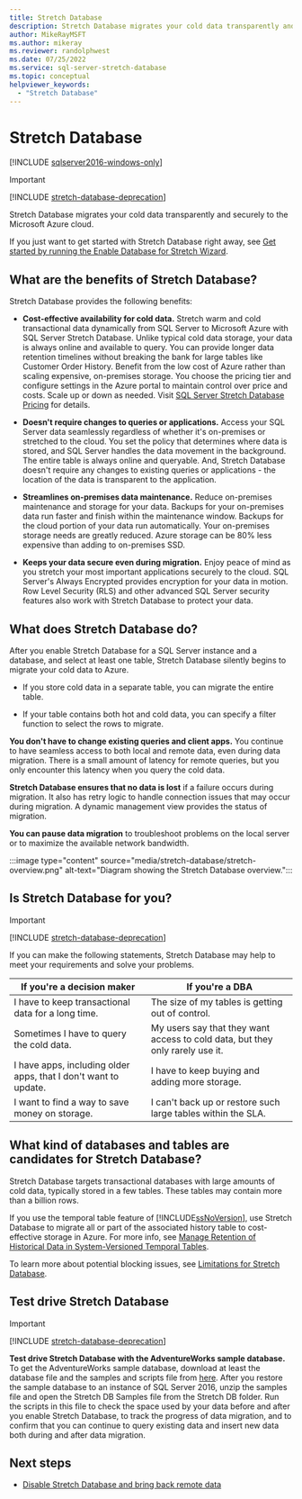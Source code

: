 ```yaml
---
title: Stretch Database
description: Stretch Database migrates your cold data transparently and securely to the Microsoft Azure cloud.
author: MikeRayMSFT
ms.author: mikeray
ms.reviewer: randolphwest
ms.date: 07/25/2022
ms.service: sql-server-stretch-database
ms.topic: conceptual
helpviewer_keywords:
  - "Stretch Database"
---
```

# Stretch Database

[!INCLUDE [sqlserver2016-windows-only](../../includes/applies-to-version/sqlserver2016-windows-only.md)]

> [!IMPORTANT]  
> [!INCLUDE [stretch-database-deprecation](../../includes/stretch-database-deprecation.md)]

Stretch Database migrates your cold data transparently and securely to the Microsoft Azure cloud.

If you just want to get started with Stretch Database right away, see [Get started by running the Enable Database for Stretch Wizard](get-started-by-running-the-enable-database-for-stretch-wizard.md).

## What are the benefits of Stretch Database?

Stretch Database provides the following benefits:

- **Cost-effective availability for cold data.** Stretch warm and cold transactional data dynamically from SQL Server to Microsoft Azure with SQL Server Stretch Database. Unlike typical cold data storage, your data is always online and available to query. You can provide longer data retention timelines without breaking the bank for large tables like Customer Order History. Benefit from the low cost of Azure rather than scaling expensive, on-premises storage. You choose the pricing tier and configure settings in the Azure portal to maintain control over price and costs. Scale up or down as needed. Visit [SQL Server Stretch Database Pricing](https://azure.microsoft.com/pricing/details/sql-server-stretch-database/) for details.

- **Doesn't require changes to queries or applications.** Access your SQL Server data seamlessly regardless of whether it's on-premises or stretched to the cloud. You set the policy that determines where data is stored, and SQL Server handles the data movement in the background. The entire table is always online and queryable. And, Stretch Database doesn't require any changes to existing queries or applications - the location of the data is transparent to the application.

- **Streamlines on-premises data maintenance.** Reduce on-premises maintenance and storage for your data. Backups for your on-premises data run faster and finish within the maintenance window. Backups for the cloud portion of your data run automatically. Your on-premises storage needs are greatly reduced. Azure storage can be 80% less expensive than adding to on-premises SSD.

- **Keeps your data secure even during migration.** Enjoy peace of mind as you stretch your most important applications securely to the cloud. SQL Server's Always Encrypted provides encryption for your data in motion. Row Level Security (RLS) and other advanced SQL Server security features also work with Stretch Database to protect your data.

## What does Stretch Database do?

After you enable Stretch Database for a SQL Server instance and a database, and select at least one table, Stretch Database silently begins to migrate your cold data to Azure.

- If you store cold data in a separate table, you can migrate the entire table.

- If your table contains both hot and cold data, you can specify a filter function to select the rows to migrate.

**You don't have to change existing queries and client apps.** You continue to have seamless access to both local and remote data, even during data migration. There is a small amount of latency for remote queries, but you only encounter this latency when you query the cold data.

**Stretch Database ensures that no data is lost** if a failure occurs during migration. It also has retry logic to handle connection issues that may occur during migration. A dynamic management view provides the status of migration.

**You can pause data migration** to troubleshoot problems on the local server or to maximize the available network bandwidth.

:::image type="content" source="media/stretch-database/stretch-overview.png" alt-text="Diagram showing the Stretch Database overview.":::

## Is Stretch Database for you?

> [!IMPORTANT]  
> [!INCLUDE [stretch-database-deprecation](../../includes/stretch-database-deprecation.md)]

If you can make the following statements, Stretch Database may help to meet your requirements and solve your problems.

|If you're a decision maker|If you're a DBA|
| --- | --- |
|I have to keep transactional data for a long time.|The size of my tables is getting out of control.|
|Sometimes I have to query the cold data.|My users say that they want access to cold data, but they only rarely use it.|
|I have apps, including older apps, that I don't want to update.|I have to keep buying and adding more storage.|
|I want to find a way to save money on storage.|I can't back up or restore such large tables within the SLA.|

## What kind of databases and tables are candidates for Stretch Database?

Stretch Database targets transactional databases with large amounts of cold data, typically stored in a few tables. These tables may contain more than a billion rows.

If you use the temporal table feature of [!INCLUDE[ssNoVersion](../../includes/ssnoversion-md.md)], use Stretch Database to migrate all or part of the associated history table to cost-effective storage in Azure. For more info, see [Manage Retention of Historical Data in System-Versioned Temporal Tables](../../relational-databases/tables/manage-retention-of-historical-data-in-system-versioned-temporal-tables.md).

To learn more about potential blocking issues, see [Limitations for Stretch Database](limitations-for-stretch-database.md).

## Test drive Stretch Database

> [!IMPORTANT]  
> [!INCLUDE [stretch-database-deprecation](../../includes/stretch-database-deprecation.md)]

**Test drive Stretch Database with the AdventureWorks sample database.** To get the AdventureWorks sample database, download at least the database file and the samples and scripts file from [here](https://github.com/microsoft/sql-server-samples/releases/tag/adventureworks). After you restore the sample database to an instance of SQL Server 2016, unzip the samples file and open the Stretch DB Samples file from the Stretch DB folder. Run the scripts in this file to check the space used by your data before and after you enable Stretch Database,  to track the progress of data migration, and to confirm that you can continue to query existing data and insert new data both during and after data migration.

## Next steps

- [Disable Stretch Database and bring back remote data](disable-stretch-database-and-bring-back-remote-data.md)
